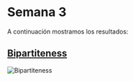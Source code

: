 # Semana 3

A continuación mostramos los resultados:

## [Bipartiteness](https://github.com/Konnits/INF349-Programacion-competitiva/blob/master/W2/bipartiteness.py)
![Bipartiteness](https://github.com/Konnits/INF349-Programacion-competitiva/blob/master/W2/Images/bipartiteness.png)